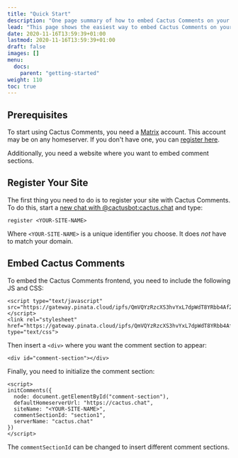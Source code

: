 ```yaml
---
title: "Quick Start"
description: "One page summary of how to embed Cactus Comments on your site."
lead: "This page shows the easiest way to embed Cactus Comments on your site."
date: 2020-11-16T13:59:39+01:00
lastmod: 2020-11-16T13:59:39+01:00
draft: false
images: []
menu:
  docs:
    parent: "getting-started"
weight: 110
toc: true
---
```


## Prerequisites

To start using Cactus Comments, you need a [Matrix](https://matrix.org)
account. This account may be on any homeserver. If you don't have one, you can
[register here](https://app.element.io).

Additionally, you need a website where you want to embed comment sections.


## Register Your Site

The first thing you need to do is to register your site with Cactus Comments.
To do this, start a [new chat with
@cactusbot:cactus.chat](https://matrix.to/#/@cactusbot:cactus.chat) and type:

```
register <YOUR-SITE-NAME>
```

Where `<YOUR-SITE-NAME>` is a unique identifier you choose. It does *not* have
to match your domain.


## Embed Cactus Comments

To embed the Cactus Comments frontend, you need to include the following JS and
CSS:

```
<script type="text/javascript" src="https://gateway.pinata.cloud/ipfs/QmVQYzRzcXS3hvYxL7dpWdT8YRbb4AfZzmtMsMmaWpS9Wo/v0.3.1/cactus.js"></script>
<link rel="stylesheet" href="https://gateway.pinata.cloud/ipfs/QmVQYzRzcXS3hvYxL7dpWdT8YRbb4AfZzmtMsMmaWpS9Wo/v0.3.1/style.css" type="text/css">
```

Then insert a `<div>` where you want the comment section to appear:

```
<div id="comment-section"></div>
```

Finally, you need to initialize the comment section:

```
<script>
initComments({
  node: document.getElementById("comment-section"),
  defaultHomeserverUrl: "https://cactus.chat",
  siteName: "<YOUR-SITE-NAME>",
  commentSectionId: "section1",
  serverName: "cactus.chat"
})
</script>
```

The `commentSectionId` can be changed to insert different comment sections.
